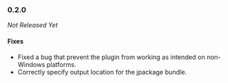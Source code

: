 ### 0.2.0

_Not Released Yet_

#### Fixes

- Fixed a bug that prevent the plugin from working as intended on non-Windows
  platforms.
- Correctly specify output location for the jpackage bundle.